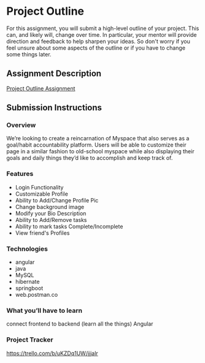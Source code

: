 # Project Outline
For this assignment, you will submit a high-level outline of your project. This can, and likely will, change over time. In particular, your mentor will provide direction and feedback to help sharpen your ideas. So don't worry if you feel unsure about some aspects of the outline or if you have to change some things later.

## Assignment Description
[Project Outline Assignment](https://education.launchcode.org/liftoff/modules/assignments/project-outline)

## Submission Instructions

### Overview
We’re looking to create a reincarnation of Myspace that also serves as a goal/habit accountability platform. Users will be able to customize their page in a similar fashion to old-school myspace while also displaying their goals and daily things they’d like to accomplish and keep track of.

### Features
- Login Functionality
- Customizable Profile
- Ability to Add/Change Profile Pic
- Change background image
- Modify your Bio Description
- Ability to Add/Remove tasks
- Ability to mark tasks Complete/Incomplete
- View friend's Profiles

### Technologies
- angular
- java
- MySQL
- hibernate
- springboot
- web.postman.co

### What you’ll have to learn
connect frontend to backend (learn all the things)
Angular

### Project Tracker
https://trello.com/b/uKZDq1UW/jjjalr

